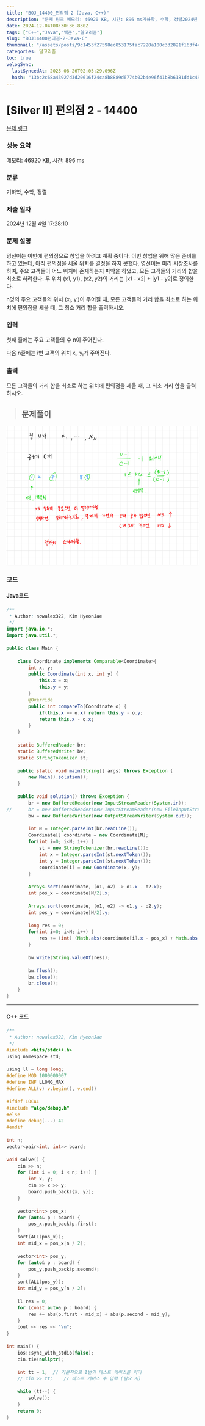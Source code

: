 ```yaml
---
title: "BOJ_14400_편의점 2 (Java, C++)"
description: "문제 링크 메모리: 46920 KB, 시간: 896 ms기하학, 수학, 정렬2024년 12월 4일 17:28:10"
date: 2024-12-04T08:30:36.830Z
tags: ["C++","Java","백준","알고리즘"]
slug: "BOJ14400편의점-2-Java-C"
thumbnail: "/assets/posts/9c1453f27598ec853175fac7220a100c332821f163f4478a26e7b032b368a992.png"
categories: 알고리즘
toc: true
velogSync:
  lastSyncedAt: 2025-08-26T02:05:29.096Z
  hash: "13bc2c68a43927d3d20616f24ca8b8889d6774b02b4e96f41b8b6181dd1c49fa"
---
```


# [Silver II] 편의점 2 - 14400 

[문제 링크](https://www.acmicpc.net/problem/14400) 

### 성능 요약

메모리: 46920 KB, 시간: 896 ms

### 분류

기하학, 수학, 정렬

### 제출 일자

2024년 12월 4일 17:28:10

### 문제 설명

<p>영선이는 이번에 편의점으로 창업을 하려고 계획 중이다. 이번 창업을 위해 많은 준비를 하고 있는데, 아직 편의점을 세울 위치를 결정을 하지 못했다. 영선이는 미리 시장조사를 하여, 주요 고객들이 어느 위치에 존재하는지 파악을 하였고, 모든 고객들의 거리의 합을 최소로 하려한다. 두 위치 (x1, y1), (x2, y2)의 거리는 |x1 - x2| + |y1 - y2|로 정의한다.</p>

<p>n명의 주요 고객들의 위치 (x<sub>i</sub>, y<sub>i</sub>)이 주어질 때, 모든 고객들의 거리 합을 최소로 하는 위치에 편의점을 세울 때, 그 최소 거리 합을 출력하시오.</p>

### 입력 

 <p>첫째 줄에는 주요 고객들의 수 n이 주어진다.</p>

<p>다음 n줄에는 i번 고객의 위치 x<sub>i</sub>, y<sub>i</sub>가 주어진다.</p>

### 출력 

 <p>모든 고객들의 거리 합을 최소로 하는 위치에 편의점을 세울 때, 그 최소 거리 합을 출력하시오.</p>

> ## 문제풀이

![](/assets/posts/9c1453f27598ec853175fac7220a100c332821f163f4478a26e7b032b368a992.png)


### 코드
#### Java코드

```java
/**
 * Author: nowalex322, Kim HyeonJae
 */
import java.io.*;
import java.util.*;

public class Main {
	
	class Coordinate implements Comparable<Coordinate>{
		int x, y;
		public Coordinate(int x, int y) {
			this.x = x;
			this.y = y;
		}
		@Override
		public int compareTo(Coordinate o) {
			if(this.x == o.x) return this.y - o.y;
			return this.x - o.x;
		}
	}
	
	static BufferedReader br;
	static BufferedWriter bw;
	static StringTokenizer st;

	public static void main(String[] args) throws Exception {
		new Main().solution();
	}

	public void solution() throws Exception {
		br = new BufferedReader(new InputStreamReader(System.in));
//		br = new BufferedReader(new InputStreamReader(new FileInputStream("input.txt")));
		bw = new BufferedWriter(new OutputStreamWriter(System.out));
		
		int N = Integer.parseInt(br.readLine());
		Coordinate[] coordinate = new Coordinate[N];
		for(int i=0; i<N; i++) {
			st = new StringTokenizer(br.readLine());
			int x = Integer.parseInt(st.nextToken());
			int y = Integer.parseInt(st.nextToken());
			coordinate[i] = new Coordinate(x, y);
		}
		
		Arrays.sort(coordinate, (o1, o2) -> o1.x - o2.x);
        int pos_x = coordinate[N/2].x;
        
        Arrays.sort(coordinate, (o1, o2) -> o1.y - o2.y);
        int pos_y = coordinate[N/2].y;
		
		long res = 0;
		for(int i=0; i<N; i++) {
			res += (int) (Math.abs(coordinate[i].x - pos_x) + Math.abs(coordinate[i].y - pos_y));
		}
		
		bw.write(String.valueOf(res));

		bw.flush();
		bw.close();
		br.close();
	}
}
```

---

#### C++ 코드

```c
/**
 * Author: nowalex322, Kim HyeonJae
 */
#include <bits/stdc++.h>
using namespace std;

using ll = long long;
#define MOD 1000000007
#define INF LLONG_MAX
#define ALL(v) v.begin(), v.end()

#ifdef LOCAL
#include "algo/debug.h"
#else
#define debug(...) 42
#endif

int n;
vector<pair<int, int>> board;

void solve() {
    cin >> n;
    for (int i = 0; i < n; i++) {
        int x, y;
        cin >> x >> y;
        board.push_back({x, y});
    }

    vector<int> pos_x;
    for (auto& p : board) {
        pos_x.push_back(p.first);
    }
    sort(ALL(pos_x));
    int mid_x = pos_x[n / 2];

    vector<int> pos_y;
    for (auto& p : board) {
        pos_y.push_back(p.second);
    }
    sort(ALL(pos_y));
    int mid_y = pos_y[n / 2];

    ll res = 0;
    for (const auto& p : board) {
        res += abs(p.first - mid_x) + abs(p.second - mid_y);
    }
    cout << res << "\n";
}

int main() {
    ios::sync_with_stdio(false);
    cin.tie(nullptr);

    int tt = 1;  // 기본적으로 1번의 테스트 케이스를 처리
    // cin >> tt;    // 테스트 케이스 수 입력 (필요 시)

    while (tt--) {
        solve();
    }
    return 0;
}
```